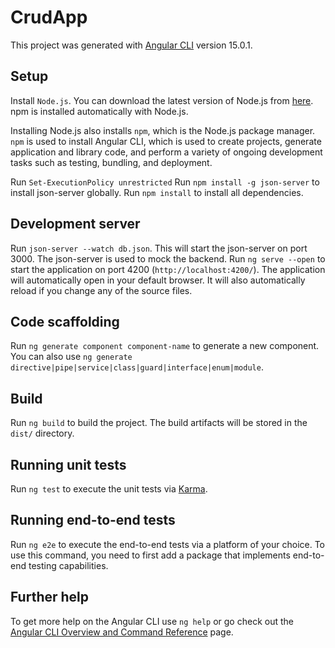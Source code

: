 # CrudApp

This project was generated with [Angular CLI](https://github.com/angular/angular-cli) version 15.0.1.

## Setup

Install `Node.js`. You can download the latest version of Node.js from [here](https://nodejs.org/en/download/). npm is installed automatically with Node.js.

Installing Node.js also installs `npm`, which is the Node.js package manager. `npm` is used to install Angular CLI, which is used to create projects, generate application and library code, and perform a variety of ongoing development tasks such as testing, bundling, and deployment.

Run `Set-ExecutionPolicy unrestricted`
Run `npm install -g json-server` to install json-server globally.
Run `npm install` to install all dependencies.

## Development server

Run `json-server --watch db.json`. This will start the json-server on port 3000. The json-server is used to mock the backend.
Run `ng serve --open` to start the application on port 4200 (`http://localhost:4200/`). The application will automatically open in your default browser. It will also automatically reload if you change any of the source files.

## Code scaffolding

Run `ng generate component component-name` to generate a new component. You can also use `ng generate directive|pipe|service|class|guard|interface|enum|module`.

## Build

Run `ng build` to build the project. The build artifacts will be stored in the `dist/` directory.

## Running unit tests

Run `ng test` to execute the unit tests via [Karma](https://karma-runner.github.io).

## Running end-to-end tests

Run `ng e2e` to execute the end-to-end tests via a platform of your choice. To use this command, you need to first add a package that implements end-to-end testing capabilities.

## Further help

To get more help on the Angular CLI use `ng help` or go check out the [Angular CLI Overview and Command Reference](https://angular.io/cli) page.
